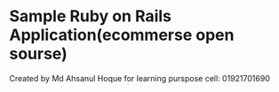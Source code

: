 # Sample Ruby on Rails Application(ecommerse open sourse)
Created by Md Ahsanul Hoque for learning purspose
cell: 01921701690